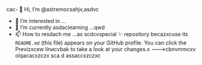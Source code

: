 cac- 👋 Hi, I’m @astremocsahjv,asdvc
- 👀 I’m interested in ...
- 🌱 I’m currently asdaclearning ...qwd
- 📫 How to resdach me ...as
scdcvspecial ✨ repository becazxcuse its `README.md` (this file) appears on your GitHub profile.
You can click the Previzxcew linиcvbаk to take a look at your changes.x
--->cbnvmmcxv
olqacacxzczx
sca
d
assaccxzczxc

